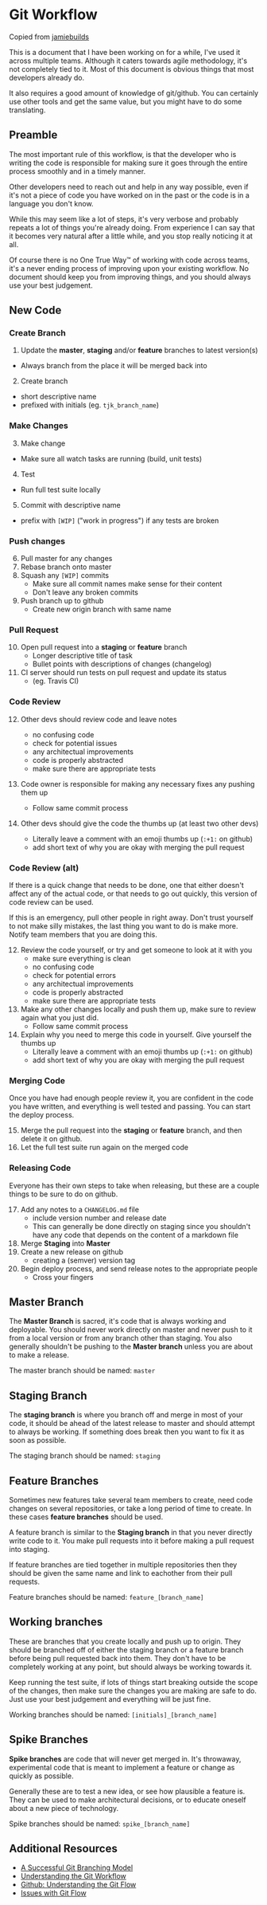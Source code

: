 Git Workflow
============

Copied from [jamiebuilds](https://github.com/jamiebuilds/git-workflow)  


This is a document that I have been working on for a while, I've used it across multiple teams. Although it caters towards agile methodology, it's not completely tied to it. Most of this document is obvious things that most developers already do.

It also requires a good amount of knowledge of git/github. You can certainly use other tools and get the same value, but you might have to do some translating.

## Preamble

The most important rule of this workflow, is that the developer who is writing the code is responsible for making sure it goes through the entire process smoothly and in a timely manner.

Other developers need to reach out and help in any way possible, even if it's not a piece of code you have worked on in the past or the code is in a language you don't know.

While this may seem like a lot of steps, it's very verbose and probably repeats a lot of things you're already doing. From experience I can say that it becomes very natural after a little while, and you stop really noticing it at all.

Of course there is no One True Way™ of working with code across teams, it's a never ending process of improving upon your existing workflow. No document should keep you from improving things, and you should always use your best judgement.

## New Code

### Create Branch

1. Update the **master**, **staging** and/or **feature** branches to latest version(s)
  - Always branch from the place it will be merged back into
2. Create branch 
  - short descriptive name
  - prefixed with initials (eg. `tjk_branch_name`)

### Make Changes

3. Make change
  - Make sure all watch tasks are running (build, unit tests)
4. Test
  - Run full test suite locally
5. Commit with descriptive name
  - prefix with `[WIP]` ("work in progress") if any tests are broken 

### Push changes

6. Pull master for any changes
7. Rebase branch onto master
8. Squash any `[WIP]` commits
    - Make sure all commit names make sense for their content
    - Don't leave any broken commits
9. Push branch up to github
    - Create new origin branch with same name

### Pull Request

10. Open pull request into a **staging** or **feature** branch
    - Longer descriptive title of task
    - Bullet points with descriptions of changes (changelog)
11. CI server should run tests on pull request and update its status
    - (eg. Travis CI)

### Code Review

12. Other devs should review code and leave notes
    - no confusing code
    - check for potential issues
    - any architectual improvements
    - code is properly abstracted
    - make sure there are appropriate tests

13. Code owner is responsible for making any necessary fixes any pushing them up
    - Follow same commit process
14. Other devs should give the code the thumbs up (at least two other devs)
    - Literally leave a comment with an emoji thumbs up (`:+1:` on github)
    - add short text of why you are okay with merging the pull request

### Code Review (alt)

If there is a quick change that needs to be done, one that either doesn't affect any of the actual code, or that needs to go out quickly, this version of code review can be used.

If this is an emergency, pull other people in right away. Don't trust yourself to not make silly mistakes, the last thing you want to do is make more. Notify team members that you are doing this.

12. Review the code yourself, or try and get someone to look at it with you
    - make sure everything is clean
    - no confusing code
    - check for potential errors
    - any architectual improvements
    - code is properly abstracted
    - make sure there are appropriate tests
13. Make any other changes locally and push them up, make sure to review again what you just did.
    - Follow same commit process
14. Explain why you need to merge this code in yourself. Give yourself the thumbs up
    - Literally leave a comment with an emoji thumbs up (`:+1:` on github)
    - add short text of why you are okay with merging the pull request

### Merging Code

Once you have had enough people review it, you are confident in the code you have written, and everything is well tested and passing. You can start the deploy process.

15. Merge the pull request into the **staging** or **feature** branch, and then delete it on github.
16. Let the full test suite run again on the merged code

### Releasing Code

Everyone has their own steps to take when releasing, but these are a couple things to be sure to do on github.

17. Add any notes to a `CHANGELOG.md` file
    - include version number and release date
    - This can generally be done directly on staging since you shouldn't have any code that depends on the content of a markdown file
18. Merge **Staging** into **Master**
19. Create a new release on github
    - creating a (semver) version tag
20. Begin deploy process, and send release notes to the appropriate people
    - Cross your fingers

## Master Branch

The **Master Branch** is sacred, it's code that is always working and deployable. You should never work directly on master and never push to it from a local version or from any branch other than staging. You also generally shouldn't be pushing to the **Master branch** unless you are about to make a release.

The master branch should be named: `master`

## Staging Branch

The **staging branch** is where you branch off and merge in most of your code, it should be ahead of the latest release to master and should attempt to always be working. If something does break then you want to fix it as soon as possible.

The staging branch should be named: `staging`

## Feature Branches

Sometimes new features take several team members to create, need code changes on several repositories, or take a long period of time to create. In these cases **feature branches** should be used.

A feature branch is similar to the **Staging branch** in that you never directly write code to it. You make pull requests into it before making a pull request into staging.

If feature branches are tied together in multiple repositories then they should be given the same name and link to eachother from their pull requests.

Feature branches should be named: `feature_[branch_name]`

## Working branches

These are branches that you create locally and push up to origin. They should be branched off of either the staging branch or a feature branch before being pull requested back into them. They don't have to be completely working at any point, but should always be working towards it.

Keep running the test suite, if lots of things start breaking outside the scope of the changes, then make sure the changes you are making are safe to do. Just use your best judgement and everything will be just fine.

Working branches should be named: `[initials]_[branch_name]`

## Spike Branches

**Spike branches** are code that will never get merged in. It's throwaway, experimental code that is meant to implement a feature or change as quickly as possible.

Generally these are to test a new idea, or see how plausible a feature is. They can be used to make architectural decisions, or to educate oneself about a new piece of technology. 

Spike branches should be named: `spike_[branch_name]`

## Additional Resources

- [A Successful Git Branching Model](http://nvie.com/posts/a-successful-git-branching-model/)
- [Understanding the Git Workflow](https://sandofsky.com/blog/git-workflow.html)
- [Github: Understanding the Git Flow](http://guides.github.com/overviews/flow/)
- [Issues with Git Flow](http://scottchacon.com/2011/08/31/github-flow.html)